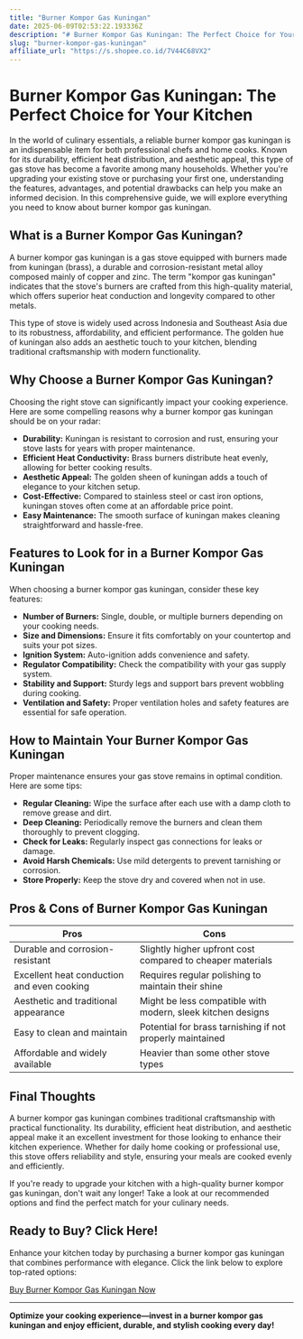 ```yaml
---
title: "Burner Kompor Gas Kuningan"
date: 2025-06-09T02:53:22.193336Z
description: "# Burner Kompor Gas Kuningan: The Perfect Choice for Your Kitchen..."
slug: "burner-kompor-gas-kuningan"
affiliate_url: "https://s.shopee.co.id/7V44C68VX2"
---
```

# Burner Kompor Gas Kuningan: The Perfect Choice for Your Kitchen

In the world of culinary essentials, a reliable burner kompor gas kuningan is an indispensable item for both professional chefs and home cooks. Known for its durability, efficient heat distribution, and aesthetic appeal, this type of gas stove has become a favorite among many households. Whether you're upgrading your existing stove or purchasing your first one, understanding the features, advantages, and potential drawbacks can help you make an informed decision. In this comprehensive guide, we will explore everything you need to know about burner kompor gas kuningan.

## What is a Burner Kompor Gas Kuningan?

A burner kompor gas kuningan is a gas stove equipped with burners made from kuningan (brass), a durable and corrosion-resistant metal alloy composed mainly of copper and zinc. The term "kompor gas kuningan" indicates that the stove's burners are crafted from this high-quality material, which offers superior heat conduction and longevity compared to other metals.

This type of stove is widely used across Indonesia and Southeast Asia due to its robustness, affordability, and efficient performance. The golden hue of kuningan also adds an aesthetic touch to your kitchen, blending traditional craftsmanship with modern functionality.

## Why Choose a Burner Kompor Gas Kuningan?

Choosing the right stove can significantly impact your cooking experience. Here are some compelling reasons why a burner kompor gas kuningan should be on your radar:

- **Durability:** Kuningan is resistant to corrosion and rust, ensuring your stove lasts for years with proper maintenance.
- **Efficient Heat Conductivity:** Brass burners distribute heat evenly, allowing for better cooking results.
- **Aesthetic Appeal:** The golden sheen of kuningan adds a touch of elegance to your kitchen setup.
- **Cost-Effective:** Compared to stainless steel or cast iron options, kuningan stoves often come at an affordable price point.
- **Easy Maintenance:** The smooth surface of kuningan makes cleaning straightforward and hassle-free.

## Features to Look for in a Burner Kompor Gas Kuningan

When choosing a burner kompor gas kuningan, consider these key features:

- **Number of Burners:** Single, double, or multiple burners depending on your cooking needs.
- **Size and Dimensions:** Ensure it fits comfortably on your countertop and suits your pot sizes.
- **Ignition System:** Auto-ignition adds convenience and safety.
- **Regulator Compatibility:** Check the compatibility with your gas supply system.
- **Stability and Support:** Sturdy legs and support bars prevent wobbling during cooking.
- **Ventilation and Safety:** Proper ventilation holes and safety features are essential for safe operation.

## How to Maintain Your Burner Kompor Gas Kuningan

Proper maintenance ensures your gas stove remains in optimal condition. Here are some tips:

- **Regular Cleaning:** Wipe the surface after each use with a damp cloth to remove grease and dirt.
- **Deep Cleaning:** Periodically remove the burners and clean them thoroughly to prevent clogging.
- **Check for Leaks:** Regularly inspect gas connections for leaks or damage.
- **Avoid Harsh Chemicals:** Use mild detergents to prevent tarnishing or corrosion.
- **Store Properly:** Keep the stove dry and covered when not in use.

## Pros & Cons of Burner Kompor Gas Kuningan

| **Pros** | **Cons** |
|----------------------------------|-------------------------------------------|
| Durable and corrosion-resistant | Slightly higher upfront cost compared to cheaper materials |
| Excellent heat conduction and even cooking | Requires regular polishing to maintain their shine |
| Aesthetic and traditional appearance | Might be less compatible with modern, sleek kitchen designs |
| Easy to clean and maintain | Potential for brass tarnishing if not properly maintained |
| Affordable and widely available | Heavier than some other stove types |

## Final Thoughts

A burner kompor gas kuningan combines traditional craftsmanship with practical functionality. Its durability, efficient heat distribution, and aesthetic appeal make it an excellent investment for those looking to enhance their kitchen experience. Whether for daily home cooking or professional use, this stove offers reliability and style, ensuring your meals are cooked evenly and efficiently.

If you're ready to upgrade your kitchen with a high-quality burner kompor gas kuningan, don't wait any longer! Take a look at our recommended options and find the perfect match for your culinary needs.

## Ready to Buy? Click Here!

 Enhance your kitchen today by purchasing a burner kompor gas kuningan that combines performance with elegance. Click the link below to explore top-rated options:

[Buy Burner Kompor Gas Kuningan Now](https://s.shopee.co.id/7V44C68VX2)

---

**Optimize your cooking experience—invest in a burner kompor gas kuningan and enjoy efficient, durable, and stylish cooking every day!**